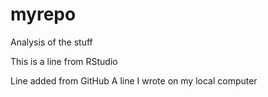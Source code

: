 # myrepo
Analysis of the stuff

This is a line from RStudio

Line added from GitHub
A line I wrote on my local computer  
